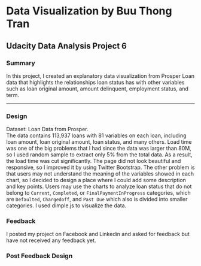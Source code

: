 # Data Visualization by Buu Thong Tran
## Udacity Data Analysis Project 6

### Summary

In this project, I created an explanatory data visualization from Prosper Loan data that highlights the relationships loan status has with other variables such as loan original amount, amount delinquent, employment status, and term. 
<hr>
 
### Design

Dataset: Loan Data from Prosper. 
<br>The data contains 113,937 loans with 81 variables on each loan, including loan amount, loan original amount, loan status, and many others. Load time was one of the big problems that I had since the data was larger than 80M, so I used random sample to extract only 5% from the total data. As a result, the load time was cut significantly. The page did not look beautiful and responsive, so I improved it by using Twitter Bootstrap. The other problem is that users may not understand the meaning of the variables showed in each chart, so I decided to design a place where I could add some description and key points. Users may use the charts to analyze loan status that do not belong to `Current`, `Completed`, or `FinalPaymentInProgress` categories, which are `Defaulted`, `Chargedoff`, and `Past Due` which also is divided into smaller categories. I used dimple.js to visualize the data.

### Feedback

I posted my project on Facebook and Linkedin and asked for feedback but have not received any feedback yet.


### Post Feedback Design